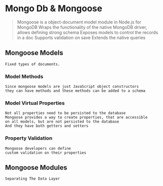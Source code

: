 # Mongo Db & Mongoose
> Mongoose is a object-document model module in Node.js for MongoDB
> Wraps the functionality of the native MongoDB driver, allows defining strong schema
> Exposes models to control the records in a doc
> Supports validation on save
> Extends the native queries

## Mongoose Models
```
Fixed types of documents. 
```

### Model Methods
```
Since mongoose models are just JavaScript object constructors
they can have methods and these methods can be added to a schema
```

### Model Virtual Properties
```
Not all properties need to be persisted to the database
Mongoose provides a way to create properties, that are accessible
on all models, but are not persisted to the database
And they have both getters and setters
```

### Property Validation
```
Mongoose developers can define
custom validation on their properties
```

## Mongoose Modules
```
Separating The Data Layer
```

